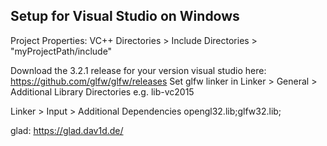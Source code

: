 
## Setup for Visual Studio on Windows
Project Properties:
VC++ Directories > Include Directories > "myProjectPath/include"

Download the 3.2.1 release for your version visual studio here: https://github.com/glfw/glfw/releases
Set glfw linker in
Linker > General > Additional Library Directories
e.g. lib-vc2015

Linker > Input > Additional Dependencies 
opengl32.lib;glfw32.lib;

glad: https://glad.dav1d.de/